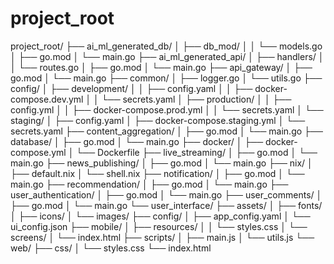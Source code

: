 # project_root

project_root/
├── ai_ml_generated_db/
│   ├── db_mod/
│   │   └── models.go
│   ├── go.mod
│   └── main.go
├── ai_ml_generated_api/
│   ├── handlers/
│   │   └── routes.go
│   ├── go.mod
│   └── main.go
├── api_gateway/
│   ├── go.mod
│   └── main.go
├── common/
│   ├── logger.go
│   └── utils.go
├── config/
│   ├── development/
│   │   ├── config.yaml
│   │   ├── docker-compose.dev.yml
│   │   └── secrets.yaml
│   ├── production/
│   │   ├── config.yml
│   │   ├── docker-compose.prod.yml
│   │   └── secrets.yaml
│   └── staging/
│       ├── config.yaml
│       ├── docker-compose.staging.yml
│       └── secrets.yaml
├── content_aggregation/
│   ├── go.mod
│   └── main.go
├── database/
│   ├── go.mod
│   └── main.go
├── docker/
│   ├── docker-compose.yml
│   └── Dockerfile
├── live_streaming/
│   ├── go.mod
│   └── main.go
├── news_publishing/
│   ├── go.mod
│   └── main.go
├── nix/
│   ├── default.nix
│   └── shell.nix
├── notification/
│   ├── go.mod
│   └── main.go
├── recommendation/
│   ├── go.mod
│   └── main.go
├── user_authentication/
│   ├── go.mod
│   └── main.go
├── user_comments/
│   ├── go.mod
│   └── main.go
└── user_interface/
    ├── assets/
    │   ├── fonts/
    │   ├── icons/
    │   └── images/
    ├── config/
    │   ├── app_config.yaml
    │   └── ui_config.json
    ├── mobile/
    │   ├── resources/
    │   │   └── styles.css
    │   └── screens/
    │       └── index.html
    ├── scripts/
    │   ├── main.js
    │   └── utils.js
    └── web/
        ├── css/
        │   └── styles.css
        └── index.html
